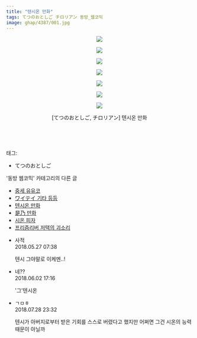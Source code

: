 ```yaml
---
title: "텐시온 만화"
tags: てつのおとしご チロリアン 동방_웹코믹
image: ghap/4387/001.jpg
---
```

<div class="article">
<p style="text-align: center; clear: none; float: none;"><img src="{{ site.nasurl }}/ghap/4387/001.jpg"/></p>
<p style="text-align: center; clear: none; float: none;"><img src="{{ site.nasurl }}/ghap/4387/002.jpg"/></p>
<p style="text-align: center; clear: none; float: none;"><img src="{{ site.nasurl }}/ghap/4387/003.jpg"/></p>
<p style="text-align: center; clear: none; float: none;"><img src="{{ site.nasurl }}/ghap/4387/004.jpg"/></p>
<p style="text-align: center; clear: none; float: none;"><img src="{{ site.nasurl }}/ghap/4387/005.jpg"/></p>
<p style="text-align: center; clear: none; float: none;"><img src="{{ site.nasurl }}/ghap/4387/006.jpg"/></p>
<p style="text-align: center; clear: none; float: none;"><img src="{{ site.nasurl }}/ghap/4387/007.jpg"/></p>
<p style="text-align: center; clear: none; float: none;">[てつのおとしご, チロリアン] 텐시온 만화</p>
<p style="text-align: center; clear: none; float: none;"><br/></p>
<p><br/></p>
</div><div class="tagTrail">
<p>태그: </p>
<ul>
<li>てつのおとしご</li>
</ul>
</div><div class="another">
<p>'동방 웹코믹' 카테고리의 다른 글</p>
<ul>
<li><a href="/2018-06-03-ghap_4398">중세 유유코</a></li>
<li><a href="/2018-05-27-ghap_4390">ワイテイ 기타 등등</a></li>
<li><a href="/2018-05-27-ghap_4387">텐시온 만화</a></li>
<li><a href="/2018-05-27-ghap_4386">是乃 만화</a></li>
<li><a href="/2018-05-27-ghap_4385">시온 피자</a></li>
<li><a href="/2018-05-23-ghap_4381">프리즘리버 저택의 괴소리</a></li>
</ul>
</div><div class="cb_module cb_fluid">
<div class="cb_wrt cb_profile">
<div class="comment">
<ul>
<li class="cb_thumb_off" id="comment15262517">
<div class="cb_comment_area">
<div class="cb_info_area">
<div class="cb_section">
<span class="cb_nick_name">사적</span>
</div>
<div class="cb_section">
<span class="cb_date">2018.05.27 07:38 </span>
</div>
</div>
<div class="cb_dsc_comment">
<p class="cb_dsc">
											텐시 그야말로 이케멘..!
										</p>
</div>
</div></li>
<li class="cb_thumb_off" id="comment15265570">
<div class="cb_comment_area">
<div class="cb_info_area">
<div class="cb_section">
<span class="cb_nick_name">네??</span>
</div>
<div class="cb_section">
<span class="cb_date">2018.06.02 17:16 </span>
</div>
</div>
<div class="cb_dsc_comment">
<p class="cb_dsc">
											'그'텐시온
										</p>
</div>
</div></li>
<li class="cb_thumb_off" id="comment15295964">
<div class="cb_comment_area">
<div class="cb_info_area">
<div class="cb_section">
<span class="cb_nick_name">ㄱㅁㅎ</span>
</div>
<div class="cb_section">
<span class="cb_date">2018.07.28 23:32 </span>
</div>
</div>
<div class="cb_dsc_comment">
<p class="cb_dsc">
											텐시가 아버지로부터 받은 기회를 스스로 버렸다고 했지만 어쩌면 그건 시온의 능력 때문이 아닐까
										</p>
</div>
</div></li>
</ul>
</div>
</div><!-- commentList close -->
</div>
